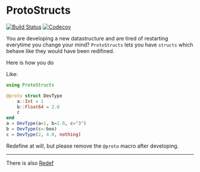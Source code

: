 # ProtoStructs

[![Build Status](https://travis-ci.com/beastyblacksmith/ProtoStructs.jl.svg?branch=master)](https://travis-ci.com/beastyblacksmith/ProtoStructs.jl)
[![Codecov](https://codecov.io/gh/beastyblacksmith/ProtoStructs.jl/branch/master/graph/badge.svg)](https://codecov.io/gh/beastyblacksmith/ProtoStructs.jl)

You are developing a new datastructure and are tired of restarting everytime you change your mind?
`ProtoStructs` lets you have `structs` which behave like they would have been redifined.

Here is how you do

Like:
```julia
using ProtoStructs

@proto struct DevType
    a::Int = 1
    b::Float64 = 2.0
    c
end
a = DevType(a=1, b=2.0, c="3")
b = DevType(c=:boo)
c = DevType(2, 4.0, nothing)
```

Redefine at will, but please remove the `@proto` macro after developing.

---

There is also [Redef](https://github.com/FedericoStra/RedefStructs.jl)
